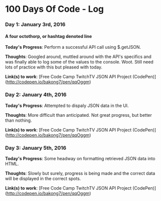 # 100 Days Of Code - Log

### Day 1: January 3rd, 2016
#### A four octothorp, or hashtag denoted line

**Today's Progress**: Perform a successful API call using $.getJSON.

**Thoughts**: Googled around, muttled around with the API's specifics and was finally able to log some of the values to the console. Woot. Still need lots of practice with this but pleased with today.

**Link(s) to work**: [Free Code Camp TwitchTV JSON API Project (CodePen)] (http://codepen.io/bakong7/pen/qqOggm)

### Day 2: January 4th, 2016

**Today's Progress**: Attempted to dispaly JSON data in the UI.

**Thoughts**: More difficult than anticipated. Not great progress, but better than nothing.

**Link(s) to work**: [Free Code Camp TwitchTV JSON API Project (CodePen)] (http://codepen.io/bakong7/pen/qqOggm)

### Day 3: January 5th, 2016

**Today's Progress**: Some headway on formatting retrieved JSON data into HTML.

**Thoughts**: Slowly but surely, progress is being made and the correct data will be displayed in the correct spots.

**Link(s) to work**: [Free Code Camp TwitchTV JSON API Project (CodePen)] (http://codepen.io/bakong7/pen/qqOggm)
